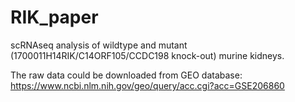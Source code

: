 # RIK_paper
scRNAseq analysis of wildtype and mutant (1700011H14RIK/C14ORF105/CCDC198 knock-out) murine kidneys.

The raw data could be downloaded from GEO database: https://www.ncbi.nlm.nih.gov/geo/query/acc.cgi?acc=GSE206860
